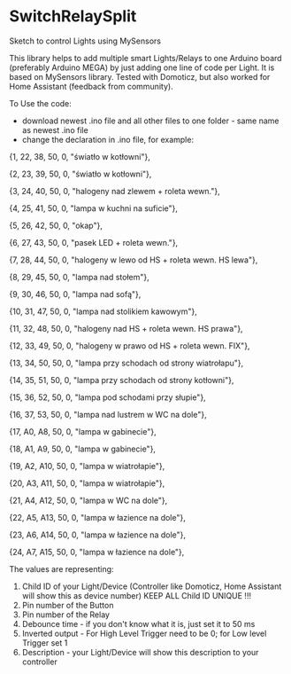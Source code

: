 # SwitchRelaySplit
Sketch to control Lights using MySensors

This library helps to add multiple smart Lights/Relays to one Arduino board (preferably Arduino MEGA) by just adding one line of code per Light. It is based on MySensors library. Tested with Domoticz, but also worked for Home Assistant (feedback from community).

To Use the code:
- download newest .ino file and all other files to one folder - same name as newest .ino file
- change the declaration in .ino file, for example:




{1, 22, 38, 50, 0, "światło w kotłowni"},

{2, 23, 39, 50, 0, "światło w kotłowni"},

{3, 24, 40, 50, 0, "halogeny nad zlewem + roleta wewn."},

{4, 25, 41, 50, 0, "lampa w kuchni na suficie"},

{5, 26, 42, 50, 0, "okap"},

{6, 27, 43, 50, 0, "pasek LED + roleta wewn."},

{7, 28, 44, 50, 0, "halogeny w lewo od HS + roleta wewn. HS lewa"},

{8, 29, 45, 50, 0, "lampa nad stołem"},

{9, 30, 46, 50, 0, "lampa nad sofą"},

{10, 31, 47, 50, 0, "lampa nad stolikiem kawowym"},

{11, 32, 48, 50, 0, "halogeny nad HS + roleta wewn. HS prawa"},

{12, 33, 49, 50, 0, "halogeny w prawo od HS + roleta wewn. FIX"},

{13, 34, 50, 50, 0, "lampa przy schodach od strony wiatrołapu"},

{14, 35, 51, 50, 0, "lampa przy schodach od strony kotłowni"},

{15, 36, 52, 50, 0, "lampa pod schodami przy słupie"},

{16, 37, 53, 50, 0, "lampa nad lustrem w WC na dole"},

{17, A0, A8, 50, 0, "lampa w gabinecie"},

{18, A1, A9, 50, 0, "lampa w gabinecie"},

{19, A2, A10, 50, 0, "lampa w wiatrołapie"},

{20, A3, A11, 50, 0, "lampa w wiatrołapie"},

{21, A4, A12, 50, 0, "lampa w WC na dole"},

{22, A5, A13, 50, 0, "lampa w łazience na dole"},

{23, A6, A14, 50, 0, "lampa w łazience na dole"},

{24, A7, A15, 50, 0, "lampa w łazience na dole"},





The values are representing:
1. Child ID of your Light/Device (Controller like Domoticz, Home Assistant will show this as device number) KEEP ALL Child ID UNIQUE !!!
2. Pin number of the Button
3. Pin number of the Relay
4. Debounce time - if you don't know what it is, just set it to 50 ms
5. Inverted output - For High Level Trigger need to be 0; for Low level Trigger set 1
6. Description - your Light/Device will show this description to your controller
